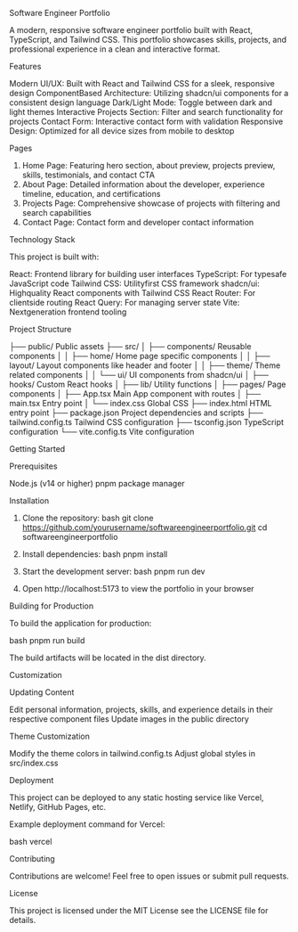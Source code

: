  Software Engineer Portfolio

A modern, responsive software engineer portfolio built with React, TypeScript, and Tailwind CSS. This portfolio showcases skills, projects, and professional experience in a clean and interactive format.

 Features

 Modern UI/UX: Built with React and Tailwind CSS for a sleek, responsive design
 ComponentBased Architecture: Utilizing shadcn/ui components for a consistent design language
 Dark/Light Mode: Toggle between dark and light themes
 Interactive Projects Section: Filter and search functionality for projects
 Contact Form: Interactive contact form with validation
 Responsive Design: Optimized for all device sizes from mobile to desktop

 Pages

1. Home Page: Featuring hero section, about preview, projects preview, skills, testimonials, and contact CTA
2. About Page: Detailed information about the developer, experience timeline, education, and certifications
3. Projects Page: Comprehensive showcase of projects with filtering and search capabilities
4. Contact Page: Contact form and developer contact information

 Technology Stack

This project is built with:

 React: Frontend library for building user interfaces
 TypeScript: For typesafe JavaScript code
 Tailwind CSS: Utilityfirst CSS framework
 shadcn/ui: Highquality React components with Tailwind CSS
 React Router: For clientside routing
 React Query: For managing server state
 Vite: Nextgeneration frontend tooling

 Project Structure


├── public/                Public assets
├── src/
│   ├── components/        Reusable components
│   │   ├── home/          Home page specific components
│   │   ├── layout/        Layout components like header and footer
│   │   ├── theme/         Theme related components
│   │   └── ui/            UI components from shadcn/ui
│   ├── hooks/             Custom React hooks
│   ├── lib/               Utility functions
│   ├── pages/             Page components
│   ├── App.tsx            Main App component with routes
│   ├── main.tsx           Entry point
│   └── index.css          Global CSS
├── index.html             HTML entry point
├── package.json           Project dependencies and scripts
├── tailwind.config.ts     Tailwind CSS configuration
├── tsconfig.json          TypeScript configuration
└── vite.config.ts         Vite configuration


 Getting Started

 Prerequisites

 Node.js (v14 or higher)
 pnpm package manager

 Installation

1. Clone the repository:
   bash
   git clone https://github.com/yourusername/softwareengineerportfolio.git
   cd softwareengineerportfolio
   

2. Install dependencies:
   bash
   pnpm install
   

3. Start the development server:
   bash
   pnpm run dev
   

4. Open http://localhost:5173 to view the portfolio in your browser

 Building for Production

To build the application for production:

bash
pnpm run build


The build artifacts will be located in the dist directory.

 Customization

 Updating Content

 Edit personal information, projects, skills, and experience details in their respective component files
 Update images in the public directory

 Theme Customization

 Modify the theme colors in tailwind.config.ts
 Adjust global styles in src/index.css

 Deployment

This project can be deployed to any static hosting service like Vercel, Netlify, GitHub Pages, etc.

Example deployment command for Vercel:

bash
vercel


 Contributing

Contributions are welcome! Feel free to open issues or submit pull requests.

 License

This project is licensed under the MIT License  see the LICENSE file for details.
